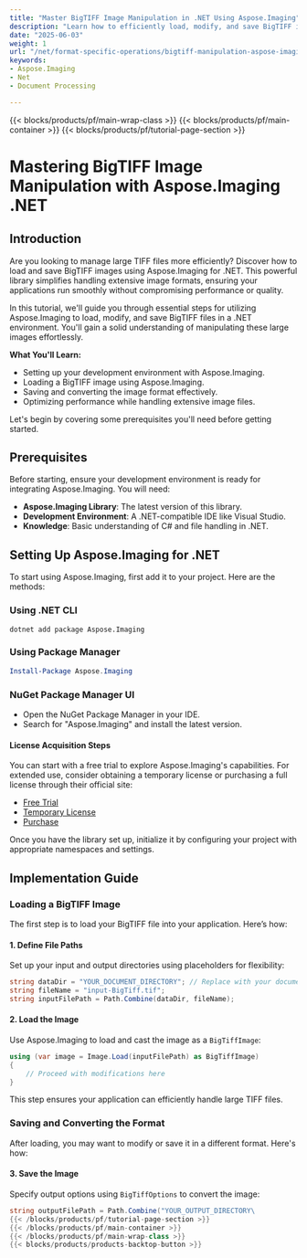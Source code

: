 ```yaml
---
title: "Master BigTIFF Image Manipulation in .NET Using Aspose.Imaging"
description: "Learn how to efficiently load, modify, and save BigTIFF images using Aspose.Imaging for .NET. Enhance your application's performance with our step-by-step guide."
date: "2025-06-03"
weight: 1
url: "/net/format-specific-operations/bigtiff-manipulation-aspose-imaging-dotnet/"
keywords:
- Aspose.Imaging
- Net
- Document Processing

---
```


{{< blocks/products/pf/main-wrap-class >}}
{{< blocks/products/pf/main-container >}}
{{< blocks/products/pf/tutorial-page-section >}}
# Mastering BigTIFF Image Manipulation with Aspose.Imaging .NET

## Introduction

Are you looking to manage large TIFF files more efficiently? Discover how to load and save BigTIFF images using Aspose.Imaging for .NET. This powerful library simplifies handling extensive image formats, ensuring your applications run smoothly without compromising performance or quality.

In this tutorial, we'll guide you through essential steps for utilizing Aspose.Imaging to load, modify, and save BigTIFF files in a .NET environment. You'll gain a solid understanding of manipulating these large images effortlessly.

**What You'll Learn:**
- Setting up your development environment with Aspose.Imaging.
- Loading a BigTIFF image using Aspose.Imaging.
- Saving and converting the image format effectively.
- Optimizing performance while handling extensive image files.

Let's begin by covering some prerequisites you'll need before getting started.

## Prerequisites

Before starting, ensure your development environment is ready for integrating Aspose.Imaging. You will need:
- **Aspose.Imaging Library**: The latest version of this library.
- **Development Environment**: A .NET-compatible IDE like Visual Studio.
- **Knowledge**: Basic understanding of C# and file handling in .NET.

## Setting Up Aspose.Imaging for .NET

To start using Aspose.Imaging, first add it to your project. Here are the methods:

### Using .NET CLI
```shell
dotnet add package Aspose.Imaging
```

### Using Package Manager
```powershell
Install-Package Aspose.Imaging
```

### NuGet Package Manager UI
- Open the NuGet Package Manager in your IDE.
- Search for "Aspose.Imaging" and install the latest version.

#### License Acquisition Steps
You can start with a free trial to explore Aspose.Imaging's capabilities. For extended use, consider obtaining a temporary license or purchasing a full license through their official site:

- [Free Trial](https://releases.aspose.com/imaging/net/)
- [Temporary License](https://purchase.aspose.com/temporary-license/)
- [Purchase](https://purchase.aspose.com/buy)

Once you have the library set up, initialize it by configuring your project with appropriate namespaces and settings.

## Implementation Guide

### Loading a BigTIFF Image

The first step is to load your BigTIFF file into your application. Here’s how:

#### 1. Define File Paths
Set up your input and output directories using placeholders for flexibility:
```csharp
string dataDir = "YOUR_DOCUMENT_DIRECTORY"; // Replace with your document directory path
string fileName = "input-BigTiff.tif";
string inputFilePath = Path.Combine(dataDir, fileName);
```

#### 2. Load the Image
Use Aspose.Imaging to load and cast the image as a `BigTiffImage`:
```csharp
using (var image = Image.Load(inputFilePath) as BigTiffImage)
{
    // Proceed with modifications here
}
```
This step ensures your application can efficiently handle large TIFF files.

### Saving and Converting the Format

After loading, you may want to modify or save it in a different format. Here's how:

#### 3. Save the Image
Specify output options using `BigTiffOptions` to convert the image:
```csharp
string outputFilePath = Path.Combine("YOUR_OUTPUT_DIRECTORY\
{{< /blocks/products/pf/tutorial-page-section >}}
{{< /blocks/products/pf/main-container >}}
{{< /blocks/products/pf/main-wrap-class >}}
{{< blocks/products/products-backtop-button >}}